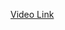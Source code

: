 [Video Link](https://www.youtube.com/watch?v=eRzcF3jSQHY&list=PLbGui_ZYuhiiSVvVP_9w57-aU7kx_H9bu&index=13)